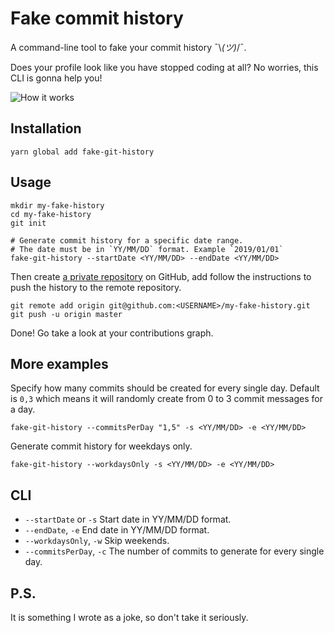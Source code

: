 # Fake commit history

A command-line tool to fake your commit history ¯\\_(ツ)_/¯.

Does your profile look like you have stopped coding at all? 
No worries, this CLI is gonna help you!

<img src="https://dl.dropboxusercontent.com/s/q2iinti6v0zbhzs/contributions.gif?dl=0" alt="How it works" />

## Installation

```shell script
yarn global add fake-git-history
```

## Usage

```shell script
mkdir my-fake-history
cd my-fake-history
git init

# Generate commit history for a specific date range.
# The date must be in `YY/MM/DD` format. Example `2019/01/01`
fake-git-history --startDate <YY/MM/DD> --endDate <YY/MM/DD>
```

Then create [a private repository](https://github.com/new) on GitHub,
add follow the instructions to push the history to the remote repository.

```shell script
git remote add origin git@github.com:<USERNAME>/my-fake-history.git
git push -u origin master
```

Done! Go take a look at your contributions graph.

## More examples

Specify how many commits should be created for every single day. 
Default is `0,3` which means it will randomly create from 0 to 3 commit messages for a day.

```shell script
fake-git-history --commitsPerDay "1,5" -s <YY/MM/DD> -e <YY/MM/DD>
```

Generate commit history for weekdays only.

```shell script
fake-git-history --workdaysOnly -s <YY/MM/DD> -e <YY/MM/DD>
```

## CLI

- `--startDate` or `-s` Start date in YY/MM/DD format.
- `--endDate`, `-e` End date in YY/MM/DD format.
- `--workdaysOnly`, `-w` Skip weekends.
- `--commitsPerDay`, `-c` The number of commits to generate for every single day.

## P.S.

It is something I wrote as a joke, so don't take it seriously.
